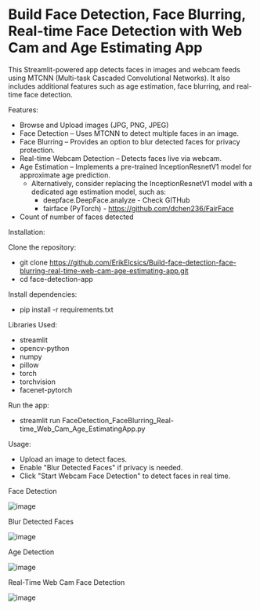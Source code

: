 # Build Face Detection, Face Blurring, Real-time Face Detection with Web Cam and Age Estimating App

This Streamlit-powered app detects faces in images and webcam feeds using MTCNN (Multi-task Cascaded Convolutional Networks). It also includes additional features such as age estimation, face blurring, and real-time face detection.

Features:
- Browse and Upload images (JPG, PNG, JPEG)
- Face Detection – Uses MTCNN to detect multiple faces in an image.
- Face Blurring – Provides an option to blur detected faces for privacy protection.
- Real-time Webcam Detection – Detects faces live via webcam.
- Age Estimation – Implements a pre-trained InceptionResnetV1 model for approximate age prediction.
	- Alternatively, consider replacing the InceptionResnetV1 model with a dedicated age estimation model, such as:
		- deepface.DeepFace.analyze - Check GITHub
		- fairface (PyTorch) - https://github.com/dchen236/FairFace
- Count of number of faces detected

Installation:

Clone the repository:
- git clone https://github.com/ErikElcsics/Build-face-detection-face-blurring-real-time-web-cam-age-estimating-app.git
- cd face-detection-app

Install dependencies:
- pip install -r requirements.txt

Libraries Used:
- streamlit
- opencv-python
- numpy
- pillow
- torch
- torchvision
- facenet-pytorch

Run the app:
- streamlit run FaceDetection_FaceBlurring_Real-time_Web_Cam_Age_EstimatingApp.py

Usage:
- Upload an image to detect faces.
- Enable "Blur Detected Faces" if privacy is needed.
- Click "Start Webcam Face Detection" to detect faces in real time.

Face Detection

![image](https://github.com/user-attachments/assets/035048c1-3720-4b0a-9f73-80a9e62e3e75)

Blur Detected Faces

![image](https://github.com/user-attachments/assets/bf121695-b05c-4ec8-8b2b-d81e0291146f)

Age Detection

![image](https://github.com/user-attachments/assets/8a61abe6-7c42-4e43-924c-13e659bdc359)

Real-Time Web Cam Face Detection

![image](https://github.com/user-attachments/assets/d3fdba2d-b057-421d-abd9-2de286c1f3c5)



